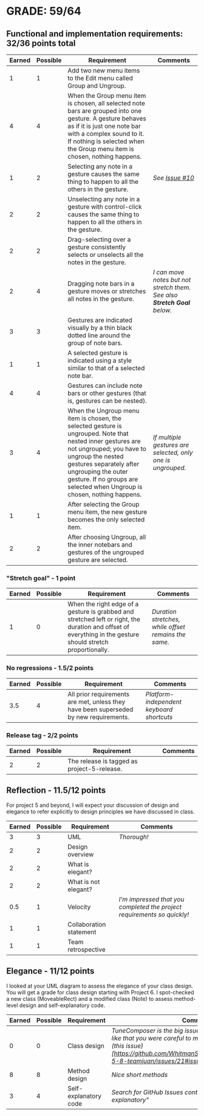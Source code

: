 # GRADE: 59/64 

## Functional and implementation requirements: 32/36 points total

Earned|Possible|Requirement | Comments
------|--------|------------|----------
1|1| Add two new menu items to the Edit menu called Group and Ungroup.
4|4| When the Group menu item is chosen, all selected note bars are grouped into one gesture. A gesture behaves as if it is just one note bar with a complex sound to it.  If nothing is selected when the Group menu item is chosen, nothing happens.
1|2| Selecting any note in a gesture causes the same thing to happen to all the others in the gesture. | _See [Issue #10](https://github.com/WhitmanSWDesignSpring2018/project-5-8-teamjuan/issues/10#issuecomment-484272792)_
2|2| Unselecting any note in a gesture with control-click causes the same thing to happen to all the others in the gesture.
2|2| Drag-selecting over a gesture consistently selects or unselects all the notes in the gesture.
2|4| Dragging note bars in a gesture moves or stretches all notes in the gesture. | _I can move notes but not stretch them. See also **Stretch Goal** below._
3|3| Gestures are indicated visually by a thin black dotted line around the group of note bars. 
1|1| A selected gesture is indicated using a style similar to that of a selected note bar.
4|4| Gestures can include note bars or other gestures (that is, gestures can be nested).
3|4| When the Ungroup menu item is chosen, the selected gesture is ungrouped. Note that nested inner gestures are not ungrouped; you have to ungroup the nested gestures separately after ungrouping the outer gesture.  If no groups are selected when Ungroup is chosen, nothing happens. | _If multiple gestures are selected, only one is ungrouped._
1|1| After selecting the Group menu item, the new gesture becomes the only selected item. 
2|2| After choosing Ungroup, all the inner notebars and gestures of the ungrouped gesture are selected.

### "Stretch goal" - 1 point

Earned|Possible|Requirement | Comments
------|--------|------------|----------
1|0| When the right edge of a gesture is grabbed and stretched left or right, the duration and offset of everything in the gesture should stretch proportionally. | _Duration stretches, while offset remains the same._

### No regressions - 1.5/2 points

Earned|Possible|Requirement | Comments
------|--------|------------|----------
3.5|4| All prior requirements are met, unless they have been superseded by new requirements. | _Platform-independent keyboard shortcuts_

### Release tag - 2/2 points

Earned|Possible|Requirement | Comments
------|--------|------------|----------
2|2| The release is tagged as project-5-release.

## Reflection - 11.5/12 points

For project 5 and beyond, I will expect your discussion of design and elegance to refer explicitly to design principles we have discussed in class.

Earned|Possible|Requirement | Comments
------|--------|------------|----------
3|3| UML | _Thorough!_
2|2| Design overview
2|2| What is elegant?
2|2| What is not elegant?
0.5|1| Velocity | _I'm impressed that you completed the project requirements so quickly!_
1|1| Collaboration statement
1|1| Team retrospective

## Elegance - 11/12 points

I looked at your UML diagram to assess the elegance of your class design.  You will get a grade for class design starting with Project 6.
I spot-checked a new class (MoveableRect) and a modified class (Note) to assess method-level design and self-explanatory code.

Earned|Possible|Requirement | Comments
------|--------|------------|----------
0|0| Class design | _TuneComposer is the big issue. In ```MoveableRect``` and ```Note```, I like that you were careful to make fields private. See also (this issue)[https://github.com/WhitmanSWDesignSpring2018/project-5-8-teamjuan/issues/21#issue-434508787]_
8|8| Method design | _Nice short methods_
3|4| Self-explanatory code | _Search for GitHub Issues containing the word "self-explanatory"_
